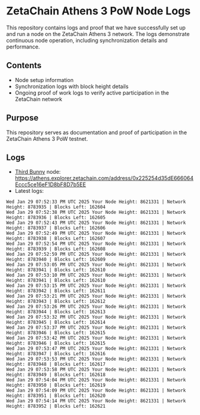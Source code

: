 # ZetaChain Athens 3 PoW Node Logs
This repository contains logs and proof that we have successfully set up and run a node on the ZetaChain Athens 3 network. The logs demonstrate continuous node operation, including synchronization details and performance.

## Contents
- Node setup information
- Synchronization logs with block height details
- Ongoing proof of work logs to verify active participation in the ZetaChain network

## Purpose
This repository serves as documentation and proof of participation in the ZetaChain Athens 3 PoW testnet.

## Logs

- [Third Bunny](https://thirdbunny.xyz/) node: https://athens.explorer.zetachain.com/address/0x225254d35dE666064Eccc5ce16eF1D8bF8D7b5EE
- Latest logs:
```
Wed Jan 29 07:52:33 PM UTC 2025 Your Node Height: 8621331 | Network Height: 8783935 | Blocks Left: 162604
Wed Jan 29 07:52:38 PM UTC 2025 Your Node Height: 8621331 | Network Height: 8783936 | Blocks Left: 162605
Wed Jan 29 07:52:43 PM UTC 2025 Your Node Height: 8621331 | Network Height: 8783937 | Blocks Left: 162606
Wed Jan 29 07:52:49 PM UTC 2025 Your Node Height: 8621331 | Network Height: 8783938 | Blocks Left: 162607
Wed Jan 29 07:52:54 PM UTC 2025 Your Node Height: 8621331 | Network Height: 8783939 | Blocks Left: 162608
Wed Jan 29 07:52:59 PM UTC 2025 Your Node Height: 8621331 | Network Height: 8783940 | Blocks Left: 162609
Wed Jan 29 07:53:05 PM UTC 2025 Your Node Height: 8621331 | Network Height: 8783941 | Blocks Left: 162610
Wed Jan 29 07:53:10 PM UTC 2025 Your Node Height: 8621331 | Network Height: 8783941 | Blocks Left: 162610
Wed Jan 29 07:53:15 PM UTC 2025 Your Node Height: 8621331 | Network Height: 8783942 | Blocks Left: 162611
Wed Jan 29 07:53:21 PM UTC 2025 Your Node Height: 8621331 | Network Height: 8783943 | Blocks Left: 162612
Wed Jan 29 07:53:26 PM UTC 2025 Your Node Height: 8621331 | Network Height: 8783944 | Blocks Left: 162613
Wed Jan 29 07:53:32 PM UTC 2025 Your Node Height: 8621331 | Network Height: 8783945 | Blocks Left: 162614
Wed Jan 29 07:53:37 PM UTC 2025 Your Node Height: 8621331 | Network Height: 8783946 | Blocks Left: 162615
Wed Jan 29 07:53:42 PM UTC 2025 Your Node Height: 8621331 | Network Height: 8783946 | Blocks Left: 162615
Wed Jan 29 07:53:47 PM UTC 2025 Your Node Height: 8621331 | Network Height: 8783947 | Blocks Left: 162616
Wed Jan 29 07:53:53 PM UTC 2025 Your Node Height: 8621331 | Network Height: 8783948 | Blocks Left: 162617
Wed Jan 29 07:53:58 PM UTC 2025 Your Node Height: 8621331 | Network Height: 8783949 | Blocks Left: 162618
Wed Jan 29 07:54:04 PM UTC 2025 Your Node Height: 8621331 | Network Height: 8783950 | Blocks Left: 162619
Wed Jan 29 07:54:09 PM UTC 2025 Your Node Height: 8621331 | Network Height: 8783951 | Blocks Left: 162620
Wed Jan 29 07:54:14 PM UTC 2025 Your Node Height: 8621331 | Network Height: 8783952 | Blocks Left: 162621
```
